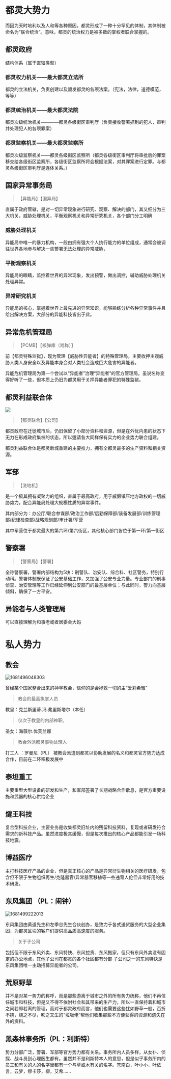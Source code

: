 # 都灵大势力

而因为天时地利以及人和等各种原因，都灵形成了一种十分罕见的体制，其体制被命名为“联合统治”。意味，都灵的统治权力是被多数的掌权者联合掌握的。

## 都灵政府

结构体系（属于直辖类型）

### 都灵权力机关——最大都灵立法所

都灵的立法机关，负责创建以及颁发都灵的各项法案。（宪法，法律，道德模范，等等）

### 都灵统治机关——最大都灵法院

都灵次级统治机关————都灵各级街区审判厅（负责接收警署抓到的犯人，审判并处理犯人的各项罪案）

### 都灵监察机关——最大都灵监察所

都灵次级监察机关——都灵各级街区监察所（都灵各级街区审判厅将审批后的罪案移交给各级街区监察所，各级街区监察所将会根据法案，对其罪案进行定罪。与都灵各级街区审判厅是连体关系。）

## 国家异常事务局

> 【异能局】【国异局】

直属于政府管辖，是对一切异常现象进行研究、观察、解决的部门，其又细分为三大机关，威胁处理机关，平衡观察机关和异常研究机关，各个部门分工明确

### 威胁处理机关

异能局中唯一的暴力机构，一般由拥有强大个人执行能力的单位组成，通常会被调往世界各地参与解决一些警署无法处理的异常威胁，

### 平衡观察机关

异能局的眼睛，监控着世界的异常现象，发出预警，做出调控，辅助威胁处理机关处理异常。

### 异常研究机关

异能局的核心，掌握着世界上最先进的异常知识，能够熟练分析各种异常事件并且给出解决方案，大部分的异能科技皆出于此。

## 异常危机管理局

> 【PCMB】【核弹库（戏称）】

前【都灵特殊监狱】，现为管理【威胁性异能者】的特殊管理局，主要收押主观威胁人类人身安全以及异能本身会对人类社会造成巨大危害的异能者。

异能危机管理局为第一个尝试以“异能者”治理“异能者”的官方管理局。虽说名称变得好听了一些，但本质上仍旧为都灵用于关押异能者罪犯的特殊监狱。

## 都灵利益联合体

![](../../public/image/命运无常异能世界规则书/1681494574922.png)

> 【都灵联合】【公司】

都灵政府在迁徙城市后，仍旧保留了小部分资料和资源，但是在外忧内患的状态下无力在形成政府集权的状态，所以邀请各大同样保有实力的企业势力联合组建。

都灵利益联合体是都灵新城重建的主要推力，拥有全都灵最多的生产资料和相关资源。

## 军部

> 【洗地机】

是一个极其拥有凝聚力的组织，直属于最高政府，用于威慑镇压地方政权的一切威胁势力，配合异能局处理大规模性质的异常事件。

其内部分为：办公厅/联合参谋部/政治工作部/后勤保障部/装备发展部/训练管理部/纪律检查部/战略规划部/审计署/军营

其中军营位于都灵最大的第六环/第六街区，其他核心部门皆位于第一环/第一街区

## 警察署

> 【警察局】【警署】

全称警察署，警署内部结构为5块：刑警队、治安队、综合科、社区警务，特别行动科。警署体制既保证了公安基础工作，又加强了公安专业力量。专业部门的刑事侦查、治安管理等工作已经延伸到公安部门的最基层单位；与此同时，警力向基层倾斜，确保了一方平安。

## 异能者与人类管理局

可以直接理解为和事老或者居委会大妈

# 私人势力

## 教会

![1681496048303](../../public/image/命运无常异能世界规则书/1681496048303.png)

曾经某个国家整合出来的神学教会，信仰的是会拯救一切的主“爱莉希雅”

> 教会的最高执掌人员

教皇：克兰斯里蒂.冯.弗里斯塔尔（本任）

> 仅次于教皇的内部神职。

圣女：海薇尔.优芙兰娜

> 教会外派都灵事物处理人

打工人 ：罗曼尼（PL）
被教会派遣到都灵以协助发展的名义和都灵官方势力达成合作，目前在二环积极发展中

## 泰坦重工

主要重型大型设备的研发和生产，和军部签署了长期战略合作歇息，是官方重要设施和武器的核心供给企业

## 燧王科技

复合型科技企业，主要业务是收集都灵旧址内的残留科技资料，复现或者研发符合需求的新科技产品。虽然进度极其缓慢，但是每次推出的核心产品都能引发一场科技地震。

## 博益医疗

主打科技医疗产品的企业，但是真正核心的产品是异常衍生物相关的医疗研发，包含但不限于生物组织再生/克隆器官/异常器官移植等一些违背人伦但非常好用的技术研发。

## 东风集团 （PL：闹钟）

![1681499222013](../../public/image/命运无常异能世界规则书/1681499222013.png)

东风集团由黄道先生和左季谷先生合伙创办，是致力于各式送货服务的大型企业集团，为都灵区块的客户们提供高品质高速度的服务。

> 关于子公司

包括但不限于东风外卖、东风特快、东风拉货、东风搬家，但只有东风外卖没有固定的办公地点，其他子公司在都灵的各个社区都有分部
子公司之一的东风特快是东风集团唯一主动招募异能者的公司。

## 荒原野草

并不是对某一势力的称呼，而是那些游离于城市之外的所有势力统称，他们不再信任城市和科技，但是又不得不依附社会和其带来的生产力，所以一直保持着和城市之间若即若离的管理，而对于都灵政府而言，他们也需要这些犹如野草一般，百折不挠，烧之不尽，吹之又生的“垃圾佬”帮他们收集那些不方便获得的资源和遗失在外的资料。

## 黑森林事务所（PL：利斯特）

势力分部广泛，警署、军部等官方势力都有关系。事务所内人员多样，从女仆、侦探、战斗员到心理医生都有。虽然并不是利斯特本人的意思，但是似乎事务所内的员工和有关的人的名字里都有一个与草或木有关的名字。苍南白，叶小小，叶依言，云梦，缪卡莎，柳，艾希......
